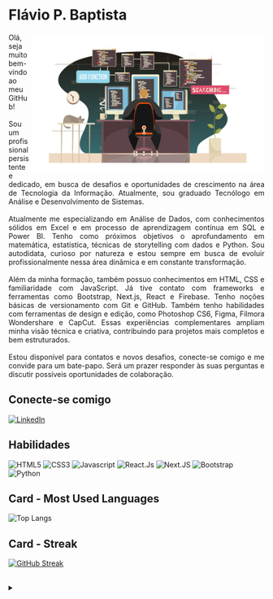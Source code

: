 # Flávio P. Baptista

<img align="right" alt="Developer Art" width="460px" src="assets/dev-art.png">

<p align="justify">Olá, seja muito bem-vindo ao meu GitHub!
<br>
<br>
Sou um profissional persistente e dedicado, em busca de desafios e oportunidades de crescimento na área de Tecnologia da Informação. Atualmente, sou graduado Tecnólogo em Análise e Desenvolvimento de Sistemas.
<br>
<br>
Atualmente me especializando em Análise de Dados, com conhecimentos sólidos em Excel e em processo de aprendizagem contínua em SQL e Power BI. Tenho como próximos objetivos o aprofundamento em matemática, estatística, técnicas de storytelling com dados e Python. Sou autodidata, curioso por natureza e estou sempre em busca de evoluir profissionalmente nessa área dinâmica e em constante transformação.
<br>
<br>
Além da minha formação, também possuo conhecimentos em HTML, CSS e familiaridade com JavaScript. Já tive contato com frameworks e ferramentas como Bootstrap, Next.js, React e Firebase. Tenho noções básicas de versionamento com Git e GitHub. Também tenho habilidades com ferramentas de design e edição, como Photoshop CS6, Figma, Filmora Wondershare e CapCut. Essas experiências complementares ampliam minha visão técnica e criativa, contribuindo para projetos mais completos e bem estruturados.
<br>
<br>
Estou disponível para contatos e novos desafios, conecte-se comigo e me convide para um bate-papo. Será um prazer responder às suas perguntas e discutir possíveis oportunidades de colaboração.
<p>

## Conecte-se comigo
[![LinkedIn](https://img.shields.io/badge/LinkedIn-141E30?style=for-the-badge&logo=linkedin&logoColor=6dd5ed)](https://www.linkedin.com/in/flaviopbaptista/)

## Habilidades
![HTML5](https://img.shields.io/badge/HTML5-141E30?style=for-the-badge&logo=html5)
![CSS3](https://img.shields.io/badge/CSS3-141E30?style=for-the-badge&logo=css3&logoColor=264CE4)
![Javascript](https://img.shields.io/badge/Javascript-141E30?style=for-the-badge&logo=javascript)
![React.Js](https://img.shields.io/badge/React.js-141E30?style=for-the-badge&logo=react)
![Next.JS](https://img.shields.io/badge/Next.JS-141E30?style=for-the-badge&logo=Next.JS)
![Bootstrap](https://img.shields.io/badge/Bootstrap-141E30?style=for-the-badge&logo=bootstrap)
![Python](https://img.shields.io/badge/Python-141E30?style=for-the-badge&logo=Python)




## Card - Most Used Languages
![Top Langs](https://github-readme-stats-git-masterrstaa-rickstaa.vercel.app/api/top-langs/?username=flaviobaptista&bg_color=141E30&border_color=6dd5ed&title_color=7F7FD5&text_color=FFF)

## Card - Streak
[![GitHub Streak](https://streak-stats.demolab.com/?user=flaviobaptista&theme=tokyonight&background=141E30&border=6dd5ed&dates=FFF)](https://git.io/streak-stats)

<br>

<details align="left">
  <summary></summary> 

  ## Attributions and references
 
  - Badges by <a href="https://shields.io/">shields.io</a><br>
  - GitHub Stats by <a href="https://github.com/anuraghazra/github-readme-stats">anuraghazra</a>
  - O programador created by <a href="https://br.freepik.com/vetores-gratis/o-programador-trabalha-com-ilustracao-plana-dos-simbolos-do-dia-de-trabalho_15329611.htm#page=5&query=developer&position=31&from_view=search&track=sph#position=31&page=5&query=developer">Imagem de macrovector</a> no Freepik <br>
  <br>
  <br>
  <br>

</details>


